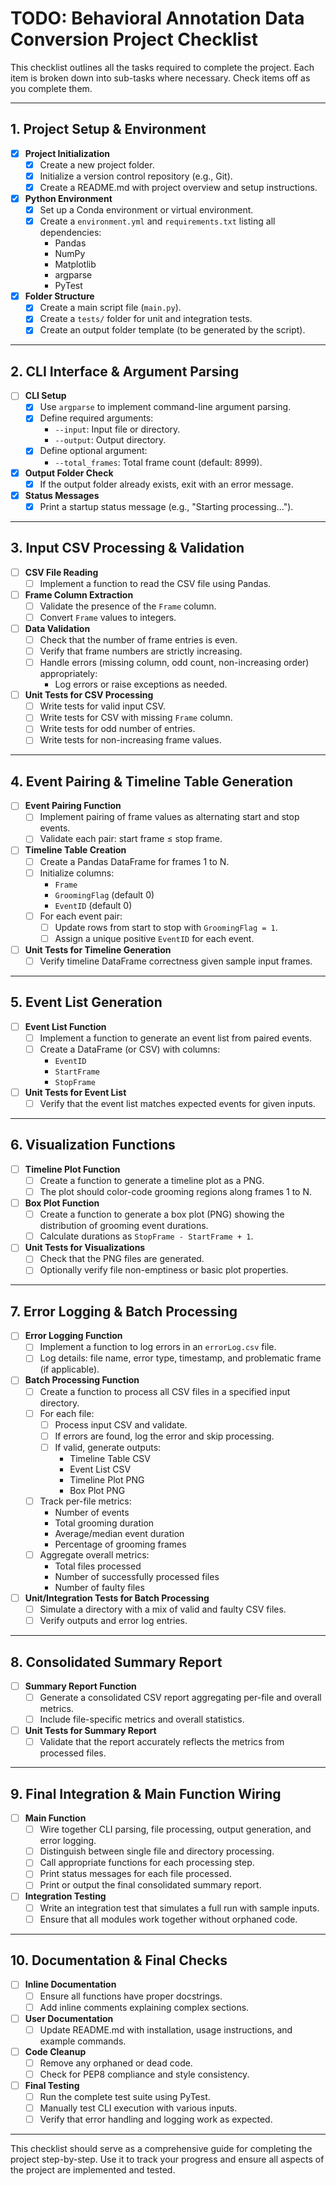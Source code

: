 # TODO: Behavioral Annotation Data Conversion Project Checklist

This checklist outlines all the tasks required to complete the project. Each item is broken down into sub-tasks where necessary. Check items off as you complete them.

---

## 1. Project Setup & Environment
- [x] **Project Initialization**
  - [x] Create a new project folder.
  - [x] Initialize a version control repository (e.g., Git).
  - [x] Create a README.md with project overview and setup instructions.
- [x] **Python Environment**
  - [x] Set up a Conda environment or virtual environment.
  - [x] Create a `environment.yml` and `requirements.txt` listing all dependencies:
    - Pandas
    - NumPy
    - Matplotlib
    - argparse
    - PyTest
- [x] **Folder Structure**
  - [x] Create a main script file (`main.py`).
  - [x] Create a `tests/` folder for unit and integration tests.
  - [x] Create an output folder template (to be generated by the script).

---

## 2. CLI Interface & Argument Parsing
- [ ] **CLI Setup**
  - [x] Use `argparse` to implement command-line argument parsing.
  - [x] Define required arguments:
    - `--input`: Input file or directory.
    - `--output`: Output directory.
  - [x] Define optional argument:
    - `--total_frames`: Total frame count (default: 8999).
- [x] **Output Folder Check**
  - [x] If the output folder already exists, exit with an error message.
- [x] **Status Messages**
  - [x] Print a startup status message (e.g., "Starting processing...").

---

## 3. Input CSV Processing & Validation
- [ ] **CSV File Reading**
  - [ ] Implement a function to read the CSV file using Pandas.
- [ ] **Frame Column Extraction**
  - [ ] Validate the presence of the `Frame` column.
  - [ ] Convert `Frame` values to integers.
- [ ] **Data Validation**
  - [ ] Check that the number of frame entries is even.
  - [ ] Verify that frame numbers are strictly increasing.
  - [ ] Handle errors (missing column, odd count, non-increasing order) appropriately:
    - Log errors or raise exceptions as needed.
- [ ] **Unit Tests for CSV Processing**
  - [ ] Write tests for valid input CSV.
  - [ ] Write tests for CSV with missing `Frame` column.
  - [ ] Write tests for odd number of entries.
  - [ ] Write tests for non-increasing frame values.

---

## 4. Event Pairing & Timeline Table Generation
- [ ] **Event Pairing Function**
  - [ ] Implement pairing of frame values as alternating start and stop events.
  - [ ] Validate each pair: start frame ≤ stop frame.
- [ ] **Timeline Table Creation**
  - [ ] Create a Pandas DataFrame for frames 1 to N.
  - [ ] Initialize columns:
    - `Frame`
    - `GroomingFlag` (default 0)
    - `EventID` (default 0)
  - [ ] For each event pair:
    - [ ] Update rows from start to stop with `GroomingFlag = 1`.
    - [ ] Assign a unique positive `EventID` for each event.
- [ ] **Unit Tests for Timeline Generation**
  - [ ] Verify timeline DataFrame correctness given sample input frames.

---

## 5. Event List Generation
- [ ] **Event List Function**
  - [ ] Implement a function to generate an event list from paired events.
  - [ ] Create a DataFrame (or CSV) with columns:
    - `EventID`
    - `StartFrame`
    - `StopFrame`
- [ ] **Unit Tests for Event List**
  - [ ] Verify that the event list matches expected events for given inputs.

---

## 6. Visualization Functions
- [ ] **Timeline Plot Function**
  - [ ] Create a function to generate a timeline plot as a PNG.
  - [ ] The plot should color-code grooming regions along frames 1 to N.
- [ ] **Box Plot Function**
  - [ ] Create a function to generate a box plot (PNG) showing the distribution of grooming event durations.
  - [ ] Calculate durations as `StopFrame - StartFrame + 1`.
- [ ] **Unit Tests for Visualizations**
  - [ ] Check that the PNG files are generated.
  - [ ] Optionally verify file non-emptiness or basic plot properties.

---

## 7. Error Logging & Batch Processing
- [ ] **Error Logging Function**
  - [ ] Implement a function to log errors in an `errorLog.csv` file.
  - [ ] Log details: file name, error type, timestamp, and problematic frame (if applicable).
- [ ] **Batch Processing Function**
  - [ ] Create a function to process all CSV files in a specified input directory.
  - [ ] For each file:
    - [ ] Process input CSV and validate.
    - [ ] If errors are found, log the error and skip processing.
    - [ ] If valid, generate outputs:
      - Timeline Table CSV
      - Event List CSV
      - Timeline Plot PNG
      - Box Plot PNG
  - [ ] Track per-file metrics:
    - Number of events
    - Total grooming duration
    - Average/median event duration
    - Percentage of grooming frames
  - [ ] Aggregate overall metrics:
    - Total files processed
    - Number of successfully processed files
    - Number of faulty files
- [ ] **Unit/Integration Tests for Batch Processing**
  - [ ] Simulate a directory with a mix of valid and faulty CSV files.
  - [ ] Verify outputs and error log entries.

---

## 8. Consolidated Summary Report
- [ ] **Summary Report Function**
  - [ ] Generate a consolidated CSV report aggregating per-file and overall metrics.
  - [ ] Include file-specific metrics and overall statistics.
- [ ] **Unit Tests for Summary Report**
  - [ ] Validate that the report accurately reflects the metrics from processed files.

---

## 9. Final Integration & Main Function Wiring
- [ ] **Main Function**
  - [ ] Wire together CLI parsing, file processing, output generation, and error logging.
  - [ ] Distinguish between single file and directory processing.
  - [ ] Call appropriate functions for each processing step.
  - [ ] Print status messages for each file processed.
  - [ ] Print or output the final consolidated summary report.
- [ ] **Integration Testing**
  - [ ] Write an integration test that simulates a full run with sample inputs.
  - [ ] Ensure that all modules work together without orphaned code.

---

## 10. Documentation & Final Checks
- [ ] **Inline Documentation**
  - [ ] Ensure all functions have proper docstrings.
  - [ ] Add inline comments explaining complex sections.
- [ ] **User Documentation**
  - [ ] Update README.md with installation, usage instructions, and example commands.
- [ ] **Code Cleanup**
  - [ ] Remove any orphaned or dead code.
  - [ ] Check for PEP8 compliance and style consistency.
- [ ] **Final Testing**
  - [ ] Run the complete test suite using PyTest.
  - [ ] Manually test CLI execution with various inputs.
  - [ ] Verify that error handling and logging work as expected.

---

This checklist should serve as a comprehensive guide for completing the project step-by-step. Use it to track your progress and ensure all aspects of the project are implemented and tested.

